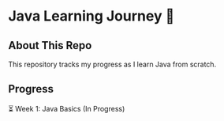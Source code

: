 # Java Learning Journey 🚀
## About This Repo
This repository tracks my progress as I learn Java from scratch.

## Progress
⏳ Week 1: Java Basics  (In Progress)  
